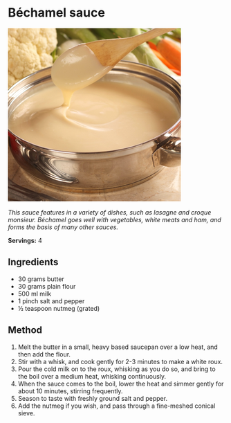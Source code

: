 # Béchamel sauce

![Béchamel sauce](resources/bechamel.png)

*This sauce features in a variety of dishes, such as lasagne and croque monsieur. Béchamel goes well with vegetables, white meats and ham, and forms the basis of many other sauces.*

**Servings:** 4

## Ingredients
- 30 grams butter
- 30 grams plain flour
- 500 ml milk
- 1 pinch salt and pepper
- ½ teaspoon nutmeg (grated)

## Method
1. Melt the butter in a small, heavy based saucepan over a low heat, and then add the flour. 
1. Stir with a whisk, and cook gently for 2-3 minutes to make a white roux.
1. Pour the cold milk on to the roux, whisking as you do so, and bring to the boil over a medium heat, whisking continuously.
1. When the sauce comes to the boil, lower the heat and simmer gently for about 10 minutes, stirring frequently. 
1. Season to taste with freshly ground salt and pepper. 
1. Add the nutmeg if you wish, and pass through a fine-meshed conical sieve.